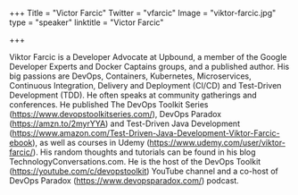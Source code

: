+++
Title = "Victor Farcic"
Twitter = "vfarcic"
Image = "viktor-farcic.jpg"
type = "speaker"
linktitle = "Victor Farcic"

+++

 Viktor Farcic is a Developer Advocate at Upbound, a member of the Google Developer Experts and Docker Captains groups, and a published author.
			His big passions are DevOps, Containers, Kubernetes, Microservices, Continuous Integration, Delivery and Deployment (CI/CD) and Test-Driven Development (TDD).
			He often speaks at community gatherings and conferences.
			He published The DevOps Toolkit Series (<a className="underline" href="https://www.devopstoolkitseries.com/">https://www.devopstoolkitseries.com/</a>), DevOps Paradox (<a className="underline" href="https://amzn.to/2myrYYA">https://amzn.to/2myrYYA</a>) and Test-Driven Java Development (<a className="underline" href="https://www.amazon.com/Test-Driven-Java-Development-Viktor-Farcic-ebook/dp/B00YSIM3SC">https://www.amazon.com/Test-Driven-Java-Development-Viktor-Farcic-ebook</a>), as well as courses in Udemy (<a className="underline" href="https://www.udemy.com/user/viktor-farcic/">https://www.udemy.com/user/viktor-farcic/</a>).
			His random thoughts and tutorials can be found in his blog TechnologyConversations.com.
			He is the host of the DevOps Toolkit (<a className="underline" href="https://youtube.com/c/devopstoolkit">https://youtube.com/c/devopstoolkit</a>) YouTube channel and a co-host of DevOps Paradox (<a className="underline" href="https://www.devopsparadox.com/">https://www.devopsparadox.com/</a>) podcast. 

